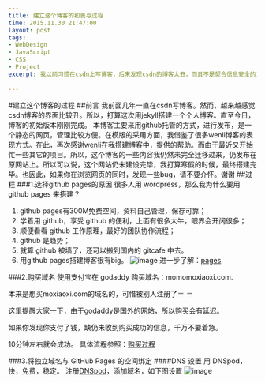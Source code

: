 ```yaml
---
title: 建立这个博客的初衷与过程
time: 2015.11.30 21:47:00
layout: post
tags:
- WebDesign
- JavaScript
- CSS
- Project
excerpt: 我以前习惯在csdn上写博客，后来发现csdn的博客太丑，而且不是契合信息安全的主题，所以，我以jekyll在github上搭建了这个博客。
    
---
```

#建立这个博客的过程
##前言
我前面几年一直在csdn写博客。然而，越来越感觉csdn博客的界面比较丑。所以，打算这次用jekyll搭建一个个人博客。直至今日，博客的初始版本刚刚完成。
本博客主要采用github托管的方式，进行发布，是一个静态的网页，管理比较方便。在模版的采用方面，我借鉴了很多wenli博客的表现方式。在此，再次感谢wenli在我搭建博客中，提供的帮助。而由于最近又开始忙一些其它的项目。所以，这个博客的一些内容我仍然未完全迁移过来，仍发布在原网站上。所以可以说，这个网站仍未建设完毕，我打算寒假的时候，最终搭建完毕。也因此，如果你在浏览网页的同时，发现一些bug，请不要介怀。谢谢
##过程
###1.选择github pages的原因
很多人用 wordpress，那么我为什么要用 github pages 来搭建？

1. github pages有300M免费空间，资料自己管理，保存可靠；
2. 学着用 github，享受 github 的便利，上面有很多大牛，眼界会开阔很多；
3. 顺便看看 github 工作原理，最好的团队协作流程；
4. github 是趋势；
5. 就算 github 被墙了，还可以搬到国内的 gitcafe 中去。
6. 用github pages搭建博客很有big。
![image](http://cnfeat.qiniudn.com/bg2012082502.jpg)
进一步了解：[pages](https://pages.github.com)

###2.购买域名
使用支付宝在 godaddy 购买域名：momomoxiaoxi.com.

本来是想买moxiaoxi.com的域名的，可惜被别人注册了＝ ＝

这里提醒大家一下，由于godaddy是国外的网站，所以购买会有延迟。

如果你发现你支付了钱，缺仍未收到购买成功的信息，千万不要着急。

10分钟左右就会成功。
具体流程参照：[购买过程](http://jingyan.baidu.com/album/6c67b1d6dac7e02787bb1e92.html)

###3.将独立域名与 GitHub Pages 的空间绑定
####DNS 设置
用 DNSpod，快，免费，稳定。
注册[DNSpod](https://www.dnspod.cn)，添加域名，如下图设置
![image](http://momomoxiaoxi.com/img/post/)



